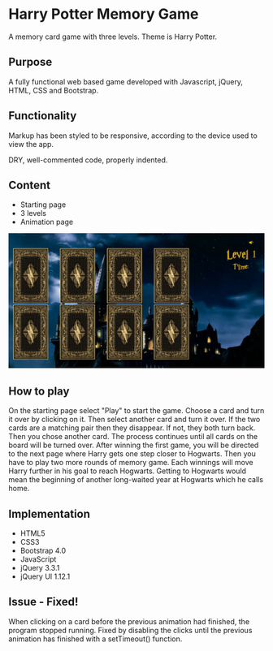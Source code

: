# Harry Potter Memory Game

A memory card game with three levels. Theme is Harry Potter.

## Purpose
A fully functional web based game developed with Javascript, jQuery, HTML, CSS and Bootstrap.

## Functionality

Markup has been styled to be responsive, according to the device used to view the app.

DRY, well-commented code, properly indented.

## Content
* Starting page
* 3 levels
* Animation page

![Screen shot of level 1](img/screenShot.png)

## How to play
On the starting page select "Play" to start the game.
Choose a card and turn it over by clicking on it. Then select another card and turn it over.
If the two cards are a matching pair then they disappear. If not, they both turn back. Then you chose another card. The process continues until all cards on the board will be turned over.
After winning the first game, you will be directed to the next page where Harry gets one step closer to Hogwarts. Then you have to play two more rounds of memory game. Each winnings will move Harry further in his goal to reach Hogwarts. Getting to Hogwarts would mean the beginning of another long-waited year at Hogwarts which he calls home.

## Implementation

* HTML5
* CSS3
* Bootstrap 4.0
* JavaScript
* jQuery 3.3.1
* jQuery UI 1.12.1


## Issue - Fixed!
When clicking on a card before the previous animation had finished, the program stopped running. Fixed by disabling the clicks until the previous animation has finished with a setTimeout() function. 
